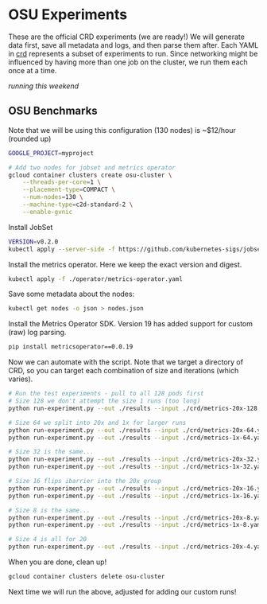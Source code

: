 # OSU Experiments

These are the official CRD experiments (we are ready!) We will generate data first,
save all metadata and logs, and then parse them after. Each YAML in [crd](crd) 
represents a subset of experiments to run. Since networking
might be influenced by having more than one job on the cluster, we run them each once
at a time.

*running this weekend*

## OSU Benchmarks

Note that we will be using this configuration (130 nodes) is ~$12/hour (rounded up)

```bash
GOOGLE_PROJECT=myproject

# Add two nodes for jobset and metrics operator
gcloud container clusters create osu-cluster \
    --threads-per-core=1 \
    --placement-type=COMPACT \
    --num-nodes=130 \
    --machine-type=c2d-standard-2 \
    --enable-gvnic
```

Install JobSet

```bash
VERSION=v0.2.0
kubectl apply --server-side -f https://github.com/kubernetes-sigs/jobset/releases/download/$VERSION/manifests.yaml
```

Install the metrics operator. Here we keep the exact version and digest.

```bash
kubectl apply -f ./operator/metrics-operator.yaml
```

Save some metadata about the nodes:

```bash
kubectl get nodes -o json > nodes.json
```

Install the Metrics Operator SDK. Version 19 has added support for custom (raw) log parsing.

```bash
pip install metricsoperator==0.0.19
```

Now we can automate with the script. Note that we target a directory of CRD, so you can target each combination
of size and iterations (which varies).

```bash
# Run the test experiments - pull to all 128 pods first
# Size 128 we don't attempt the size 1 runs (too long)
python run-experiment.py --out ./results --input ./crd/metrics-20x-128.yaml --iter 20 --sleep 60

# Size 64 we split into 20x and 1x for larger runs
python run-experiment.py --out ./results --input ./crd/metrics-20x-64.yaml --iter 20 --sleep 5
python run-experiment.py --out ./results --input ./crd/metrics-1x-64.yaml --iter 1 --sleep 5

# Size 32 is the same...
python run-experiment.py --out ./results --input ./crd/metrics-20x-32.yaml --iter 20 --sleep 5
python run-experiment.py --out ./results --input ./crd/metrics-1x-32.yaml --iter 1 --sleep 5

# Size 16 flips ibarrier into the 20x group
python run-experiment.py --out ./results --input ./crd/metrics-20x-16.yaml --iter 20 --sleep 5
python run-experiment.py --out ./results --input ./crd/metrics-1x-16.yaml --iter 1 --sleep 5

# Size 8 is the same...
python run-experiment.py --out ./results --input ./crd/metrics-20x-8.yaml --iter 20 --sleep 5
python run-experiment.py --out ./results --input ./crd/metrics-1x-8.yaml --iter 1 --sleep 5

# Size 4 is all for 20
python run-experiment.py --out ./results --input ./crd/metrics-20x-4.yaml --iter 20 --sleep 5
```

When you are done, clean up!

```bash
gcloud container clusters delete osu-cluster
```

Next time we will run the above, adjusted for adding our custom runs!

